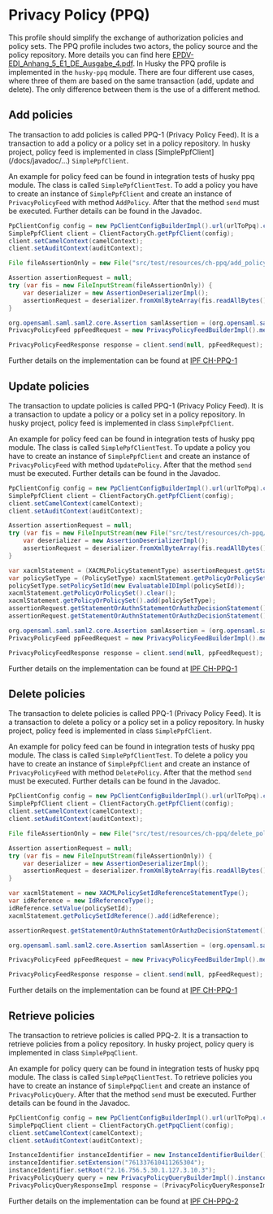 # Privacy Policy (PPQ)

This profile should simplify the exchange of authorization policies and policy sets. The PPQ profile includes two actors, the policy source and the policy repository. More details you can find here [EPDV-EDI_Anhang_5_E1_DE_Ausgabe_4.pdf](https://www.bag.admin.ch/dam/bag/de/dokumente/nat-gesundheitsstrategien/strategie-ehealth/gesetzgebung-elektronisches-patientendossier/gesetze/anhang_5_ergaenzung_1_epdv_edi_ausgabe_4.pdf.download.pdf/EPDV-EDI_Anhang_5_E1_DE_Ausgabe_4.pdf).
In Husky the PPQ profile is implemented in the `husky-ppq` module. There are four different use cases, where three of them are based on the same transaction (add, update and delete). The only difference between them is the use of a different method.

## Add policies

The transaction to add policies is called PPQ-1 (Privacy Policy Feed). It is a transaction to add a policy or a policy set in a policy repository. In husky project, policy feed is implemented in class [SimplePpfClient] (/docs/javadoc/...) `SimplePpfClient`.

An example for policy feed can be found in integration tests of husky ppq module. The class is called `SimplePpfClientTest`. To add a policy you have to create an instance of `SimplePpfClient` and create an instance of `PrivacyPolicyFeed` with method `AddPolicy`. After that the method `send` must be executed. Further details can be found in the Javadoc.

```java
PpClientConfig config = new PpClientConfigBuilderImpl().url(urlToPpq).clientKeyStore(clientKeyStore).clientKeyStorePassword(clientKeyStorePass).create();
SimplePpfClient client = ClientFactoryCh.getPpfClient(config);
client.setCamelContext(camelContext);
client.setAuditContext(auditContext);

File fileAssertionOnly = new File("src/test/resources/ch-ppq/add_policy_assertion.xml");

Assertion assertionRequest = null;
try (var fis = new FileInputStream(fileAssertionOnly)) {
    var deserializer = new AssertionDeserializerImpl();
    assertionRequest = deserializer.fromXmlByteArray(fis.readAllBytes());
}

org.opensaml.saml.saml2.core.Assertion samlAssertion = (org.opensaml.saml.saml2.core.Assertion) assertionRequest.getWrappedObject();
PrivacyPolicyFeed ppFeedRequest = new PrivacyPolicyFeedBuilderImpl().method(PpfMethod.AddPolicy).create(samlAssertion);

PrivacyPolicyFeedResponse response = client.send(null, ppFeedRequest);
```

Further details on the implementation can be found at [IPF CH-PPQ-1](https://oehf.github.io/ipf-docs/docs/ihe/chppq1/>)

## Update policies

The transaction to update policies is called PPQ-1 (Privacy Policy Feed). It is a transaction to update a policy or a policy set in a policy repository. In husky project, policy feed is implemented in class `SimplePpfClient`.

An example for policy feed can be found in integration tests of husky ppq module. The class is called `SimplePpfClientTest`. To update a policy you have to create an instance of `SimplePpfClient` and create an instance of `PrivacyPolicyFeed` with method `UpdatePolicy`. After that the method `send` must be executed. Further details can be found in the Javadoc.

```java
PpClientConfig config = new PpClientConfigBuilderImpl().url(urlToPpq).clientKeyStore(clientKeyStore).clientKeyStorePassword(clientKeyStorePass).create();
SimplePpfClient client = ClientFactoryCh.getPpfClient(config);
client.setCamelContext(camelContext);
client.setAuditContext(auditContext);

Assertion assertionRequest = null;
try (var fis = new FileInputStream(new File("src/test/resources/ch-ppq/update_policy_request_assertion_only.xml"))) {
    var deserializer = new AssertionDeserializerImpl();
    assertionRequest = deserializer.fromXmlByteArray(fis.readAllBytes());
}

var xacmlStatement = (XACMLPolicyStatementType) assertionRequest.getStatementOrAuthnStatementOrAuthzDecisionStatement().get(0);
var policySetType = (PolicySetType) xacmlStatement.getPolicyOrPolicySet().get(0);
policySetType.setPolicySetId(new EvaluatableIDImpl(policySetId));
xacmlStatement.getPolicyOrPolicySet().clear();
xacmlStatement.getPolicyOrPolicySet().add(policySetType);
assertionRequest.getStatementOrAuthnStatementOrAuthzDecisionStatement().clear();
assertionRequest.getStatementOrAuthnStatementOrAuthzDecisionStatement().add(xacmlStatement);

org.opensaml.saml.saml2.core.Assertion samlAssertion = (org.opensaml.saml.saml2.core.Assertion) assertionRequest.getWrappedObject();
PrivacyPolicyFeed ppFeedRequest = new PrivacyPolicyFeedBuilderImpl().method(PpfMethod.UpdatePolicy).create(samlAssertion);

PrivacyPolicyFeedResponse response = client.send(null, ppFeedRequest);
```

Further details on the implementation can be found at [IPF CH-PPQ-1](https://oehf.github.io/ipf-docs/docs/ihe/chppq1/>)

## Delete policies

The transaction to delete policies is called PPQ-1 (Privacy Policy Feed). It is a transaction to delete a policy or a policy set in a policy repository. In husky project, policy feed is implemented in class `SimplePpfClient`.

An example for policy feed can be found in integration tests of husky ppq module. The class is called `SimplePpfClientTest`. To delete a policy you have to create an instance of `SimplePpfClient` and create an instance of `PrivacyPolicyFeed` with method `DeletePolicy`. After that the method `send` must be executed. Further details can be found in the Javadoc.

```java
PpClientConfig config = new PpClientConfigBuilderImpl().url(urlToPpq).clientKeyStore(clientKeyStore).clientKeyStorePassword(clientKeyStorePass).create();
SimplePpfClient client = ClientFactoryCh.getPpfClient(config);
client.setCamelContext(camelContext);
client.setAuditContext(auditContext);

File fileAssertionOnly = new File("src/test/resources/ch-ppq/delete_policy_assertion.xml");

Assertion assertionRequest = null;
try (var fis = new FileInputStream(fileAssertionOnly)) {
    var deserializer = new AssertionDeserializerImpl();
    assertionRequest = deserializer.fromXmlByteArray(fis.readAllBytes());
}

var xacmlStatement = new XACMLPolicySetIdReferenceStatementType();
var idReference = new IdReferenceType();
idReference.setValue(policySetId);
xacmlStatement.getPolicySetIdReference().add(idReference);

assertionRequest.getStatementOrAuthnStatementOrAuthzDecisionStatement().add(xacmlStatement);

org.opensaml.saml.saml2.core.Assertion samlAssertion = (org.opensaml.saml.saml2.core.Assertion) new AssertionBuilderImpl().create(assertionRequest).getWrappedObject();

PrivacyPolicyFeed ppFeedRequest = new PrivacyPolicyFeedBuilderImpl().method(PpfMethod.DeletePolicy).create(samlAssertion);

PrivacyPolicyFeedResponse response = client.send(null, ppFeedRequest);
```

Further details on the implementation can be found at [IPF CH-PPQ-1](https://oehf.github.io/ipf-docs/docs/ihe/chppq1/>)

## Retrieve policies

The transaction to retrieve policies is called PPQ-2. It is a transaction to retrieve policies from a policy repository. In husky project, policy query is implemented in class `SimplePpqClient`.

An example for policy query can be found in integration tests of husky ppq module. The class is called `SimplePpqClientTest`. To retrieve policies you have to create an instance of `SimplePpqClient` and create an instance of `PrivacyPolicyQuery`. After that the method `send` must be executed. Further details can be found in the Javadoc.

```java
PpClientConfig config = new PpClientConfigBuilderImpl().url(urlToPpq).clientKeyStore(clientKeyStore).clientKeyStorePassword(clientKeyStorePass).create();
SimplePpqClient client = ClientFactoryCh.getPpqClient(config);
client.setCamelContext(camelContext);
client.setAuditContext(auditContext);

InstanceIdentifier instanceIdentifier = new InstanceIdentifierBuilder().buildObject();
instanceIdentifier.setExtension("761337610411265304");
instanceIdentifier.setRoot("2.16.756.5.30.1.127.3.10.3");
PrivacyPolicyQuery query = new PrivacyPolicyQueryBuilderImpl().instanceIdentifier(instanceIdentifier).issueInstant(new GregorianCalendar()).version("2.0").id(UUID.randomUUID().toString()).create();
PrivacyPolicyQueryResponseImpl response = (PrivacyPolicyQueryResponseImpl) client.send(securityHeader, query);

```

Further details on the implementation can be found at [IPF CH-PPQ-2](https://oehf.github.io/ipf-docs/docs/ihe/chppq2/)
